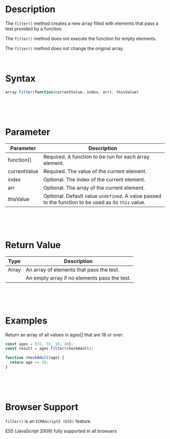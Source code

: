 # Description

The `filter()` method creates a new array filled with elements that pass a test provided by a function.

The `filter()` method does not execute the function for empty elements.

The `filter()` method does not change the original array.

&nbsp;

# Syntax

```js
array.filter(function(currentValue, index, arr), thisValue)
```

&nbsp;

&nbsp;

# Parameter

| Parameter    | Description                                                                                         |
| ------------ | --------------------------------------------------------------------------------------------------- |
| function()   | Required. A function to be run for each array element.                                              |
| currentValue | Required. The value of the current element.                                                         |
| index        | Optional. The index of the current element.                                                         |
| arr          | Optional. The array of the current element.                                                         |
| thisValue    | Optional. Default value `undefined`. A value passed to the function to be used as its `this` value. |

&nbsp;

&nbsp;

# Return Value

| Type  | Description                                  |
| ----- | -------------------------------------------- |
| Array | An array of elements that pass the test.     |
|       | An empty array if no elements pass the test. |

&nbsp;

&nbsp;

# Examples

Return an array of all values in ages[] that are 18 or over:

```js
const ages = [32, 33, 16, 40];
const result = ages.filter(checkAdult);

function checkAdult(age) {
  return age >= 18;
}
```

&nbsp;

&nbsp;

# Browser Support

`filter()` is an `ECMAScript5 (ES5)` feature.

ES5 (JavaScript 2009) fully supported in all browsers

&nbsp;

&nbsp;

&nbsp;
